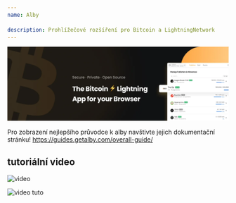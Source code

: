 ```yaml
---
name: Alby

description: Prohlížečové rozšíření pro Bitcoin a LightningNetwork
---
```


![obal](assets/cover.webp)

Pro zobrazení nejlepšího průvodce k alby navštivte jejich dokumentační stránku! https://guides.getalby.com/overall-guide/

## tutoriální video

![video](https://youtu.be/nd5fX2vHuDw)

![video tuto](https://guides.getalby.com/overall-guide/)